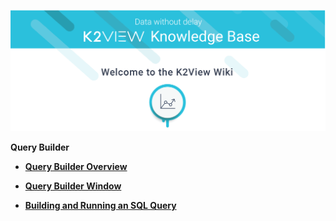 ![image](/articles/images/welcome_to_wiki.png)

<strong>Query Builder<strong>
<ul>
  
<li><a href="/articles/11_query_builder/01_query_builder_overview.md">Query Builder Overview</a></li>
</ul>
<ul>
  
<li><a href="/articles/11_query_builder/02_query_builder_window.md">Query Builder Window</a></li>
</ul>
<ul>
  
<li><a href="/articles/11_query_builder/03_building_and_running_an_sql_query.md">Building and Running an SQL Query</a></li>
</ul>
<ul>
  




